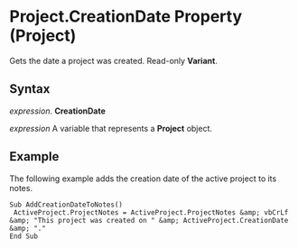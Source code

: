 
# Project.CreationDate Property (Project)

Gets the date a project was created. Read-only  **Variant**.


## Syntax

 _expression_. **CreationDate**

 _expression_ A variable that represents a **Project** object.


## Example

The following example adds the creation date of the active project to its notes.


```
Sub AddCreationDateToNotes() 
 ActiveProject.ProjectNotes = ActiveProject.ProjectNotes &amp; vbCrLf &amp; "This project was created on " &amp; ActiveProject.CreationDate &amp; "." 
End Sub
```

